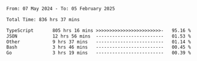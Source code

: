 
<!--START_SECTION:waka-->

```txt
From: 07 May 2024 - To: 05 February 2025

Total Time: 836 hrs 37 mins

TypeScript       805 hrs 16 mins >>>>>>>>>>>>>>>>>>>>>>>>-   95.16 %
JSON             12 hrs 56 mins  -------------------------   01.53 %
Other            9 hrs 37 mins   -------------------------   01.14 %
Bash             3 hrs 46 mins   -------------------------   00.45 %
Go               3 hrs 19 mins   -------------------------   00.39 %
```

<!--END_SECTION:waka-->

<!--

### Hi there 👋
**Iam-cesar/Iam-cesar** is a ✨ _special_ ✨ repository because its `README.md` (this file) appears on your GitHub profile.

Here are some ideas to get you started:

- 🔭 I’m currently working on ...
- 🌱 I’m currently learning ...
- 👯 I’m looking to collaborate on ...
- 🤔 I’m looking for help with ...
- 💬 Ask me about ...
- 📫 How to reach me: ...
- 😄 Pronouns: ...
- ⚡ Fun fact: ...
-->
